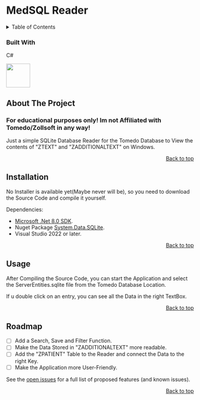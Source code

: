 # MedSQL Reader
<!-- TABLE OF CONTENTS -->
<details>
  <summary>Table of Contents</summary>
  <ol>
    <li>
      <a href="#about-the-project">About The Project</a>
      <ul>
        <li><a href="#built-with">Built With</a></li>
      </ul>
    </li>
    <li><a href="#installation">Installation</a></li>
    <li><a href="#usage">Usage</a></li>
    <li><a href="#roadmap">Roadmap</a></li>
  </ol>
</details>


### Built With
C# 

<img src="https://github.com/Jettcodey/TikTok-Downloader/assets/163922510/aca578ae-4c24-490f-96f2-4c19a16fe9e6" width="64" height="64">

<!--![csharpIcon](https://github.com/Jettcodey/TikTok-Downloader/assets/163922510/aca578ae-4c24-490f-96f2-4c19a16fe9e6)


<p align="right"><a href="#readme-top">Back to top</a></p>

<!-- ABOUT THE PROJECT -->
## About The Project
### For educational purposes only! Im not Affiliated with Tomedo/Zollsoft in any way!

Just a simple SQLite Database Reader for the Tomedo Database to View the contents of "ZTEXT" and "ZADDITIONALTEXT" on Windows.

<p align="right"><a href="#readme-top">Back to top</a></p>

<!-- Installation -->
## Installation

No Installer is available yet(Maybe never will be), so you need to download the Source Code and compile it yourself.

Dependencies:
- [Microsoft .Net 8.0 SDK](https://dotnet.microsoft.com/en-us/download/dotnet/8.0).
- Nuget Package [System.Data.SQLite](https://www.nuget.org/packages/System.Data.SQLite/).
- Visual Studio 2022 or later.

<p align="right"><a href="#readme-top">Back to top</a></p>

<!-- Usage -->
## Usage

After Compiling the Source Code, you can start the Application and select the ServerEntities.sqlite file from the Tomedo Database Location.

If u double click on an entry, you can see all the Data in the right TextBox.

<p align="right"><a href="#readme-top">Back to top</a></p>

<!-- ROADMAP -->
## Roadmap

- [ ] Add a Search, Save and Filter Function.
- [ ] Make the Data Stored in "ZADDITIONALTEXT" more readable.
- [ ] Add the "ZPATIENT" Table to the Reader and connect the Data to the right Key.
- [ ] Make the Application more User-Friendly.

See the [open issues](https://github.com/Jettcodey/MedSQL-Reader/issues) for a full list of proposed features (and known issues).

<p align="right"><a href="#readme-top">Back to top</a></p>
